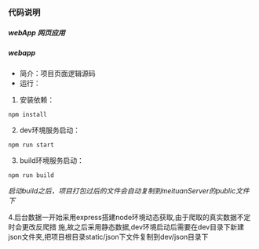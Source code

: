 ### 代码说明
##### webApp  网页应用


##### webapp
* 简介：项目页面逻辑源码
* 运行：


1. 安装依赖：
```
npm install
```


2. dev环境服务启动：
```
npm run start
```

3. build环境服务启动：
```
npm run build
```
*启动build之后，项目打包过后的文件会自动复制到meituanServer的public文件下*

4.后台数据一开始采用express搭建node环境动态获取,由于爬取的真实数据不定时会更改反爬措    施,故之后采用静态数据,dev环境启动后需要在dev目录下新建json文件夹,把项目根目录static/json下文件复制到dev/json目录下